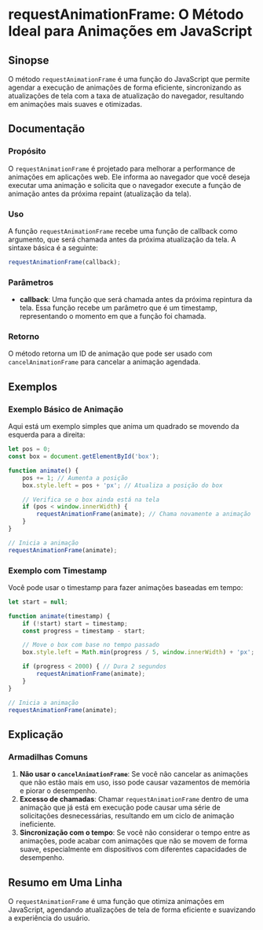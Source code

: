 <!--
Meta Description: # requestAnimationFrame: O Método Ideal para Animações em JavaScript ## Sinopse O método `requestAnimationFrame` é uma função do JavaScript que permit...
Meta Keywords: que, requestanimationframe, animação, animações, uma
-->

# requestAnimationFrame: O Método Ideal para Animações em JavaScript

## Sinopse
O método `requestAnimationFrame` é uma função do JavaScript que permite agendar a execução de animações de forma eficiente, sincronizando as atualizações de tela com a taxa de atualização do navegador, resultando em animações mais suaves e otimizadas.

## Documentação
### Propósito
O `requestAnimationFrame` é projetado para melhorar a performance de animações em aplicações web. Ele informa ao navegador que você deseja executar uma animação e solicita que o navegador execute a função de animação antes da próxima repaint (atualização da tela).

### Uso
A função `requestAnimationFrame` recebe uma função de callback como argumento, que será chamada antes da próxima atualização da tela. A sintaxe básica é a seguinte:

```javascript
requestAnimationFrame(callback);
```

### Parâmetros
- **callback**: Uma função que será chamada antes da próxima repintura da tela. Essa função recebe um parâmetro que é um timestamp, representando o momento em que a função foi chamada.

### Retorno
O método retorna um ID de animação que pode ser usado com `cancelAnimationFrame` para cancelar a animação agendada.

## Exemplos
### Exemplo Básico de Animação
Aqui está um exemplo simples que anima um quadrado se movendo da esquerda para a direita:

```javascript
let pos = 0;
const box = document.getElementById('box');

function animate() {
    pos += 1; // Aumenta a posição
    box.style.left = pos + 'px'; // Atualiza a posição do box

    // Verifica se o box ainda está na tela
    if (pos < window.innerWidth) {
        requestAnimationFrame(animate); // Chama novamente a animação
    }
}

// Inicia a animação
requestAnimationFrame(animate);
```

### Exemplo com Timestamp
Você pode usar o timestamp para fazer animações baseadas em tempo:

```javascript
let start = null;

function animate(timestamp) {
    if (!start) start = timestamp;
    const progress = timestamp - start;

    // Move o box com base no tempo passado
    box.style.left = Math.min(progress / 5, window.innerWidth) + 'px';

    if (progress < 2000) { // Dura 2 segundos
        requestAnimationFrame(animate);
    }
}

// Inicia a animação
requestAnimationFrame(animate);
```

## Explicação
### Armadilhas Comuns
1. **Não usar o `cancelAnimationFrame`**: Se você não cancelar as animações que não estão mais em uso, isso pode causar vazamentos de memória e piorar o desempenho.
2. **Excesso de chamadas**: Chamar `requestAnimationFrame` dentro de uma animação que já está em execução pode causar uma série de solicitações desnecessárias, resultando em um ciclo de animação ineficiente.
3. **Sincronização com o tempo**: Se você não considerar o tempo entre as animações, pode acabar com animações que não se movem de forma suave, especialmente em dispositivos com diferentes capacidades de desempenho.

## Resumo em Uma Linha
O `requestAnimationFrame` é uma função que otimiza animações em JavaScript, agendando atualizações de tela de forma eficiente e suavizando a experiência do usuário.